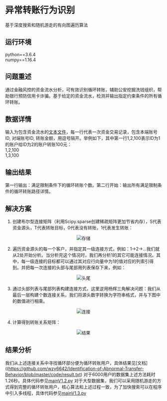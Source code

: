 # 异常转账行为识别
基于深度搜索和随机游走的有向图遍历算法

## 运行环境
python==3.6.4<br>
numpy==1.16.4

## 问题重述
通过金融风控的资金流水分析，可有效识别循环转账，辅助公安挖掘洗钱组织，帮助银行预防信用卡诈骗。基于给定的资金流水，检测并输出指定约束条件的所有循环转账。

## 数据详情
输入为包含资金流水的[文本文件](https://github.com/wzy6642/Identification-of-Abnormal-Transfer-Behavior/blob/master/Data/test_data.txt)，每一行代表一次资金交易记录，包含本端账号ID, 对端账号ID, 转账金额，用逗号隔开。举例如下，其中第一行1,2,100表示ID为1的账户给ID为2的账户转账100元：
<br>1,2,100<br>
1,3,100

## 输出结果
第一行输出：满足限制条件下的循环转账个数。第二行开始：输出所有满足限制条件的循环转账路径详情。

## 解决方案
1. 创建布尔型连接矩阵（利用Scipy.sparse创建稀疏矩阵更加节省内存），S代表资金源头，T代表转账目标，0代表没有转账，1代表发生转账：

<div align=center><img src="https://github.com/wzy6642/Identification-of-Abnormal-Transfer-Behavior/blob/master/img/存储.JPG" alt="存储"/></div>

2. 遍历资金源头的每一个客户，并指定其一级连接方式，例如：1->2->…我们就从2处开始分析。当分析完这个情况时，我们再分析1的其它可能连接情况。其中，每一级连接的目标都可以通过其对应行向量中为1的值对应的列索引得到。并把每一次连接的头部与尾部用列表保存下来，例如：

<div align=center><img src="https://github.com/wzy6642/Identification-of-Abnormal-Transfer-Behavior/blob/master/img/头尾.JPG" alt="头尾"/></div>

3. 通过头部列表与尾部列表构建连接方式，这里逆用杨辉三角解决问题：我们从最后一层构建个数连接关系，我们将源头数字转换为字符串格式，并与下图中的数值进行相乘。

<div align=center><img src="https://github.com/wzy6642/Identification-of-Abnormal-Transfer-Behavior/blob/master/img/连接.JPG" alt="连接"/></div>

4. 计算得到转账关系矩阵：

<div align=center><img src="https://github.com/wzy6642/Identification-of-Abnormal-Transfer-Behavior/blob/master/img/结果.JPG" alt="结果"/></div>

## 结果分析
我们从上述连接关系中寻找循环部分便为循环转账用户，具体结果见[文档]((https://github.com/wzy6642/Identification-of-Abnormal-Transfer-Behavior/blob/master/code/result.txt)
对于6000用户的数据集上述方法耗时1.26秒。具体代码参见[mainV1.2.py](https://github.com/wzy6642/Identification-of-Abnormal-Transfer-Behavior/blob/master/code/mainV1.2.py)
对于大型数据集，我们可以采用随机游走的方式得到完整的循环转账用户，核心算法和上述过程一致，为了加快搜索可以在程序中引入多线程，具体代码参见[mainV1.3.py](https://github.com/wzy6642/Identification-of-Abnormal-Transfer-Behavior/blob/master/code/mainV1.3.py)
